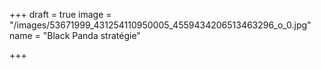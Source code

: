 +++
draft = true
image = "/images/53671999_431254110950005_4559434206513463296_o_0.jpg"
name = "Black Panda stratégie"

+++
